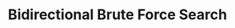 ---
lang: en
title: Bidirectional Brute Force Search
viewport: width=device-width, initial-scale=1.0
---